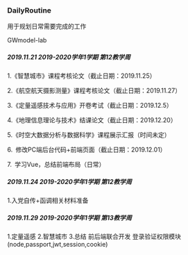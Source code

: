 ### DailyRoutine

用于规划日常需要完成的工作

GWmodel-lab

##### 2019.11.21     **2019-2020学年1学期**   **第12教学周**

1.《智慧城市》课程考核论文（截止日期：2019.11.25）

2.《航空航天摄影测量》课程考核论文（截止日期：2019.11.27）

3.《定量遥感技术与应用》开卷考试（截止日期：2019.12.5）

4.《地理信息理论与技术》结课论文（截止日期：2019.12.20）

5.《时空大数据分析与数据科学》课程展示汇报（时间未定）

6.&ensp;修改PC端后台代码+前端页面（截止日期：2019.12.01）

7.&ensp;学习Vue，总结前端布局（日常）

##### 2019.11.24     **2019-2020学年1学期**   **第12教学周**

1.入党自传+函调相关材料准备

##### 2019.11.29     **2019-2020学年1学期**   **第13教学周**
1.定量遥感 
2.智慧城市
3.总结 前后端联合开发 登录验证权限模块(node,passport,jwt,session,cookie)